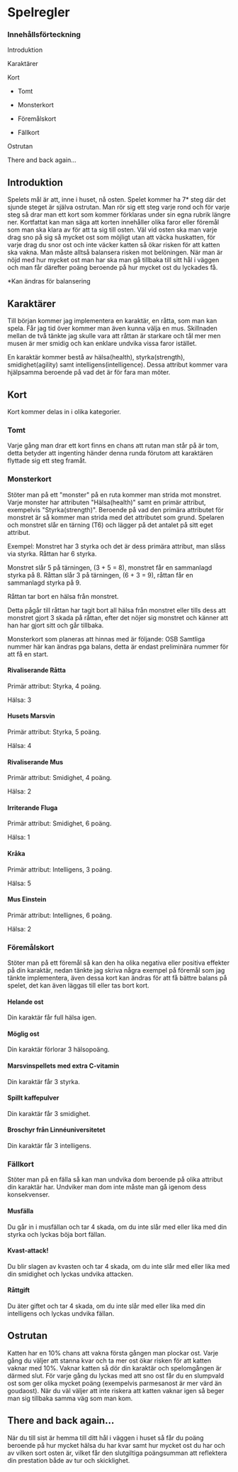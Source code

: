 # Spelregler

### Innehållsförteckning

Introduktion

Karaktärer

Kort

- Tomt

- Monsterkort

- Föremålskort

- Fällkort

Ostrutan

There and back again...

## Introduktion

Spelets mål är att, inne i huset, nå osten. Spelet kommer ha 7* steg där det sjunde steget är själva ostrutan. Man rör sig ett steg varje rond och för varje steg så drar man ett kort som kommer förklaras under sin egna rubrik längre ner. Kortfattat kan man säga att korten innehåller olika faror eller föremål som man ska klara av för att ta sig till osten. Väl vid osten ska man varje drag sno på sig så mycket ost som möjligt utan att väcka huskatten, för varje drag du snor ost och inte väcker katten så ökar risken för att katten ska vakna. Man måste alltså balansera risken mot belöningen. När man är nöjd med hur mycket ost man har ska man gå tillbaka till sitt hål i väggen och man får därefter poäng beroende på hur mycket ost du lyckades få. 

*Kan ändras för balansering

## Karaktärer

Till början kommer jag implementera en karaktär, en råtta, som man kan spela. Får jag tid över kommer man även kunna välja en mus. Skillnaden mellan de två tänkte jag skulle vara att råttan är starkare och tål mer men musen är mer smidig och kan enklare undvika vissa faror istället.

En karaktär kommer bestå av hälsa(health), styrka(strength), smidighet(agility) samt intelligens(intelligence). Dessa attribut kommer vara hjälpsamma beroende på vad det är för fara man möter. 

## Kort

Kort kommer delas in i olika kategorier.

### Tomt

Varje gång man drar ett kort finns en chans att rutan man står på är tom, detta betyder att ingenting händer denna runda förutom att karaktären flyttade sig ett steg framåt.

### Monsterkort

Stöter man på ett "monster" på en ruta kommer man strida mot monstret. Varje monster har attributen "Hälsa(health)" samt en primär attribut, exempelvis "Styrka(strength)". Beroende på vad den primära attributet för monstret är så kommer man strida med det attributet som grund. Spelaren och monstret slår en tärning (T6) och lägger på det antalet på sitt eget attribut.

Exempel:
Monstret har 3 styrka och det är dess primära attribut, man slåss via styrka.
Råttan har 6 styrka.

Monstret slår 5 på tärningen, (3 + 5 = 8), monstret får en sammanlagd styrka på 8.
Råttan slår 3 på tärningen, (6 + 3 = 9), råttan får en sammanlagd styrka på 9.

Råttan tar bort en hälsa från monstret.

Detta pågår till råttan har tagit bort all hälsa från monstret eller tills dess att monstret gjort 3 skada på råttan, efter det nöjer sig monstret och känner att han har gjort sitt och går tillbaka.

Monsterkort som planeras att hinnas med är följande:
OSB Samtliga nummer här kan ändras pga balans, detta är endast preliminära nummer för att få en start.

#### Rivaliserande Råtta

Primär attribut: Styrka, 4 poäng.

Hälsa: 3

#### Husets Marsvin
Primär attribut: Styrka, 5 poäng.

Hälsa: 4

#### Rivaliserande Mus
Primär attribut: Smidighet, 4 poäng.

Hälsa: 2

#### Irriterande Fluga
Primär attribut: Smidighet, 6 poäng.

Hälsa: 1

#### Kråka
Primär attribut: Intelligens, 3 poäng.

Hälsa: 5

#### Mus Einstein
Primär attribut: Intellignes, 6 poäng.

Hälsa: 2

### Föremålskort

Stöter man på ett föremål så kan den ha olika negativa eller positiva effekter på din karaktär, nedan tänkte jag skriva några exempel på föremål som jag tänkte implementera, även dessa kort kan ändras för att få bättre balans på spelet, det kan även läggas till eller tas bort kort.

#### Helande ost
Din karaktär får full hälsa igen.

#### Möglig ost
Din karaktär förlorar 3 hälsopoäng.

#### Marsvinspellets med extra C-vitamin
Din karaktär får 3 styrka.

#### Spillt kaffepulver
Din karaktär får 3 smidighet.

#### Broschyr från Linnéuniversitetet
Din karaktär får 3 intelligens.

### Fällkort

Stöter man på en fälla så kan man undvika dom beroende på olika attribut din karaktär har. Undviker man dom inte måste man gå igenom dess konsekvenser.

#### Musfälla
Du går in i musfällan och tar 4 skada, om du inte slår med eller lika med din styrka och lyckas böja bort fällan.

#### Kvast-attack!
Du blir slagen av kvasten och tar 4 skada, om du inte slår med eller lika med din smidighet och lyckas undvika attacken.

#### Råttgift
Du äter giftet och tar 4 skada, om du inte slår med eller lika med din intelligens och lyckas undvika fällan.

## Ostrutan

Katten har en 10% chans att vakna första gången man plockar ost. Varje gång du väljer att stanna kvar och ta mer ost ökar risken för att katten vaknar med 10%. Vaknar katten så dör din karaktär och spelomgången är därmed slut. För varje gång du lyckas med att sno ost får du en slumpvald ost som ger olika mycket poäng (exempelvis parmesanost är mer värd än goudaost). När du väl väljer att inte riskera att katten vaknar igen så beger man sig tillbaka samma väg som man kom.

## There and back again...

När du till sist är hemma till ditt hål i väggen i huset så får du poäng beroende på hur mycket hälsa du har kvar samt hur mycket ost du har och av vilken sort osten är, vilket får den slutgiltiga poängsumman att reflektera din prestation både av tur och skicklighet.
